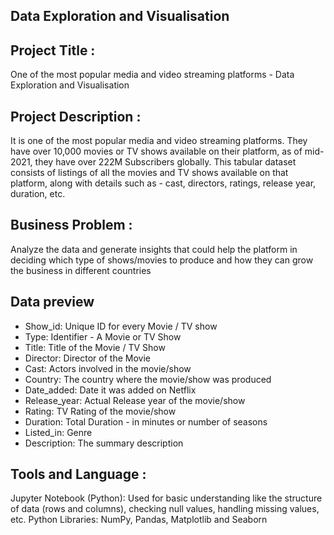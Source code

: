 ## Data Exploration and Visualisation

## Project Title : 
One of the most popular media and video streaming platforms - Data Exploration and Visualisation

## Project Description :
It is one of the most popular media and video streaming platforms. They have over 10,000 movies or TV shows available on their platform, as of mid-2021, they have over 222M Subscribers globally. This tabular dataset consists of listings of all the movies and TV shows available on that platform, along with details such as - cast, directors, ratings, release year, duration, etc.

## Business Problem :
Analyze the data and generate insights that could help the platform in deciding which type of shows/movies to produce and how they can grow the business in different countries

## Data preview

- Show_id: Unique ID for every Movie / TV show
- Type: Identifier - A Movie or TV Show
- Title: Title of the Movie / TV Show
- Director: Director of the Movie
- Cast: Actors involved in the movie/show
- Country: The country where the movie/show was produced
- Date_added: Date it was added on Netflix
- Release_year: Actual Release year of the movie/show
- Rating: TV Rating of the movie/show
- Duration: Total Duration - in minutes or number of seasons
- Listed_in: Genre
- Description: The summary description

## Tools and Language : 

Jupyter Notebook (Python): Used for basic understanding like the structure of data (rows and columns), checking null values, handling missing values, etc.
Python Libraries: NumPy, Pandas, Matplotlib and Seaborn
